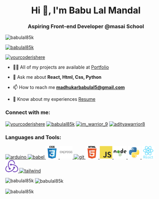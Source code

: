 <h1 align="center">Hi 👋, I'm Babu Lal Mandal</h1>
<h3 align="center">Aspiring Front-end Developer @masai School</h3>

<p align="left"> <img src="https://komarev.com/ghpvc/?username=babulal85k&label=Profile%20views&color=0e75b6&style=flat" alt="babulal85k" /> </p>

<p align="left"> <a href="https://github.com/ryo-ma/github-profile-trophy"><img src="https://github-profile-trophy.vercel.app/?username=babulal85k" alt="babulal85k" /></a> </p>

<p align="left"> <a href="https://twitter.com/yourcoderishere" target="blank"><img src="https://img.shields.io/twitter/follow/yourcoderishere?logo=twitter&style=for-the-badge" alt="yourcoderishere" /></a> </p>

- 👨‍💻 All of my projects are available at [Portfolio](https://babulal85k.netlify.app/)

- 💬 Ask me about **React, Html, Css, Python**

- 📫 How to reach me **madhukarbabulal5@gmail.com**

- 📄 Know about my experiences [Resume](https://drive.google.com/file/d/1yWmtDuNSKkK0jfMoV7kDkglV7VWtaW10/view)

<h3 align="left">Connect with me:</h3>
<p align="left">
<a href="https://twitter.com/yourcoderishere" target="blank"><img align="center" src="https://raw.githubusercontent.com/rahuldkjain/github-profile-readme-generator/master/src/images/icons/Social/twitter.svg" alt="yourcoderishere" height="50" width="40" /></a>
<a href="https://linkedin.com/in/babulal85k" target="blank"><img align="center" src="https://raw.githubusercontent.com/rahuldkjain/github-profile-readme-generator/master/src/images/icons/Social/linked-in-alt.svg" alt="babulal85k" height="30" width="40" /></a>
<a href="https://instagram.com/im_warrior_9" target="blank"><img align="center" src="https://raw.githubusercontent.com/rahuldkjain/github-profile-readme-generator/master/src/images/icons/Social/instagram.svg" alt="im_warrior_9" height="30" width="40" /></a>
<a href="https://www.youtube.com/c/adityawarrior8" target="blank"><img align="center" src="https://raw.githubusercontent.com/rahuldkjain/github-profile-readme-generator/master/src/images/icons/Social/youtube.svg" alt="adityawarrior8" height="30" width="40" /></a>
</p>

<h3 align="left">Languages and Tools:</h3>
<p align="left"> <a href="https://www.arduino.cc/" target="_blank" rel="noreferrer"> <img src="https://cdn.worldvectorlogo.com/logos/arduino-1.svg" alt="arduino" width="40" height="40"/> </a> <a href="https://babeljs.io/" target="_blank" rel="noreferrer"> <img src="https://www.vectorlogo.zone/logos/babeljs/babeljs-icon.svg" alt="babel" width="40" height="40"/> </a> <a href="https://www.w3schools.com/css/" target="_blank" rel="noreferrer"> <img src="https://raw.githubusercontent.com/devicons/devicon/master/icons/css3/css3-original-wordmark.svg" alt="css3" width="40" height="40"/> </a> <a href="https://expressjs.com" target="_blank" rel="noreferrer"> <img src="https://raw.githubusercontent.com/devicons/devicon/master/icons/express/express-original-wordmark.svg" alt="express" width="40" height="40"/> </a> <a href="https://git-scm.com/" target="_blank" rel="noreferrer"> <img src="https://www.vectorlogo.zone/logos/git-scm/git-scm-icon.svg" alt="git" width="40" height="40"/> </a> <a href="https://www.w3.org/html/" target="_blank" rel="noreferrer"> <img src="https://raw.githubusercontent.com/devicons/devicon/master/icons/html5/html5-original-wordmark.svg" alt="html5" width="40" height="40"/> </a> <a href="https://developer.mozilla.org/en-US/docs/Web/JavaScript" target="_blank" rel="noreferrer"> <img src="https://raw.githubusercontent.com/devicons/devicon/master/icons/javascript/javascript-original.svg" alt="javascript" width="40" height="40"/> </a> <a href="https://nodejs.org" target="_blank" rel="noreferrer"> <img src="https://raw.githubusercontent.com/devicons/devicon/master/icons/nodejs/nodejs-original-wordmark.svg" alt="nodejs" width="40" height="40"/> </a> <a href="https://www.python.org" target="_blank" rel="noreferrer"> <img src="https://raw.githubusercontent.com/devicons/devicon/master/icons/python/python-original.svg" alt="python" width="40" height="40"/> </a> <a href="https://reactjs.org/" target="_blank" rel="noreferrer"> <img src="https://raw.githubusercontent.com/devicons/devicon/master/icons/react/react-original-wordmark.svg" alt="react" width="40" height="40"/> </a> <a href="https://redux.js.org" target="_blank" rel="noreferrer"> <img src="https://raw.githubusercontent.com/devicons/devicon/master/icons/redux/redux-original.svg" alt="redux" width="40" height="40"/> </a> <a href="https://tailwindcss.com/" target="_blank" rel="noreferrer"> <img src="https://www.vectorlogo.zone/logos/tailwindcss/tailwindcss-icon.svg" alt="tailwind" width="40" height="40"/> </a> </p>

<p><img align="left" src="https://github-readme-stats.vercel.app/api/top-langs?username=babulal85k&show_icons=true&locale=en&layout=compact" alt="babulal85k" /></p>

<p>&nbsp;<img align="center" src="https://github-readme-stats.vercel.app/api?username=babulal85k&show_icons=true&locale=en" alt="babulal85k" /></p>

<p><img align="center" src="https://github-readme-streak-stats.herokuapp.com/?user=babulal85k&" alt="babulal85k" /></p>
